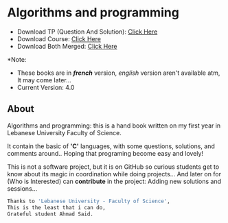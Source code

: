 # Algorithms and programming

- Download TP (Question And Solution): [Click Here](https://drive.google.com/open?id=1tISLZMnYjeMLfPOhEodyoc_nWbawKRpr)  
- Download Course: [Click Here](https://drive.google.com/open?id=18rXuGPQsokRY0Wn4yeR9712QnomGwtwl)  
- Download Both Merged: [Click Here](https://drive.google.com/open?id=1BiK3mx27I7msz7BxUEqDJZbDDU7bPYbH)  

*Note:

- These books are in **_french_** version, *english* version aren't available atm, It may come later...
- Current Version: 4.0

## About

Algorithms and programming: this is a hand book written on my first year
 in Lebanese University Faculty of Science.  

 It contain the basic of **'C'** languages, with some questions, solutions, and comments
 around.. Hoping that programing become easy and lovely!  

This is not a software project, but it is on GitHub so curious students get
to know about its magic in coordination while doing projects...
And later on for (Who is Interested) can **contribute** in the project: Adding
new solutions and sessions...

```bash
Thanks to 'Lebanese University - Faculty of Science',
This is the least that i can do,
Grateful student Ahmad Said.
```

